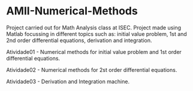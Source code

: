 # AMII-Numerical-Methods
Project carried out for Math Analysis class at ISEC. Project made using Matlab focussing in different topics such as: initial value problem, 1st and 2nd order differential equations, derivation and integration.

Atividade01 - Numerical methods for initial value problem and 1st order differential equations.

Atividade02 - Numerical methods for 2st order differential equations.

Atividade03 - Derivation and Integration machine.
